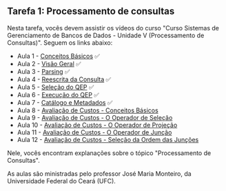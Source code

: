## Tarefa 1: Processamento de consultas

Nesta tarefa, vocês devem assistir os vídeos do curso "Curso Sistemas de Gerenciamento de Bancos de Dados - Unidade V (Processamento de Consultas)". Seguem os links abaixo:


* Aula 1  - [Conceitos Básicos](https://www.youtube.com/watch?v=G3UD0kyH-FQ&list=PLuVyaX1aLC-HNNwV8a6_A0bGDBL18nK-s&index=17) :white_check_mark:
* Aula 2  - [Visão Geral](https://www.youtube.com/watch?v=1lc2BCeuma4&list=PLuVyaX1aLC-HNNwV8a6_A0bGDBL18nK-s&index=18) :white_check_mark:
* Aula 3  - [Parsing](https://www.youtube.com/watch?v=gHnxqDQsoSU&list=PLuVyaX1aLC-HNNwV8a6_A0bGDBL18nK-s&index=19) :white_check_mark:
* Aula 4  - [Reescrita da Consulta](https://www.youtube.com/watch?v=AtockMlNUEE&list=PLuVyaX1aLC-HNNwV8a6_A0bGDBL18nK-s&index=20) :white_check_mark:
* Aula 5  - [Seleção do QEP](https://www.youtube.com/watch?v=9l99Pjs1e3Y&list=PLuVyaX1aLC-HNNwV8a6_A0bGDBL18nK-s&index=21) :white_check_mark:
* Aula 6  - [Execução do QEP](https://www.youtube.com/watch?v=XFCZZsUKrIM&list=PLuVyaX1aLC-HNNwV8a6_A0bGDBL18nK-s&index=22) :white_check_mark:
* Aula 7  - [Catálogo e Metadados](https://www.youtube.com/watch?v=MBsrng8foC4&list=PLuVyaX1aLC-HNNwV8a6_A0bGDBL18nK-s&index=23) :white_check_mark:
* Aula 8  - [Avaliação de Custos - Conceitos Básicos](https://www.youtube.com/watch?v=zV1deSlnrG4&list=PLuVyaX1aLC-HNNwV8a6_A0bGDBL18nK-s&index=24)
* Aula 9  - [Avaliação de Custos - O Operador de Seleção](https://www.youtube.com/watch?v=aDKpg2SkYkQ&list=PLuVyaX1aLC-HNNwV8a6_A0bGDBL18nK-s&index=25) 
* Aula 10 - [Avaliação de Custos - O Operador de Projeção](https://www.youtube.com/watch?v=RB9H4o_7qcM&list=PLuVyaX1aLC-HNNwV8a6_A0bGDBL18nK-s&index=26)
* Aula 11 - [Avaliação de Custos - O Operador de Junção](https://www.youtube.com/watch?v=KYOKzzrEk8I&list=PLuVyaX1aLC-HNNwV8a6_A0bGDBL18nK-s&index=27)
* Aula 12 - [Avaliação de Custos - Seleção da Ordem das Junções](https://www.youtube.com/watch?v=rwU1ERqrTuY&list=PLuVyaX1aLC-HNNwV8a6_A0bGDBL18nK-s&index=28)

Nele, vocês encontram explanações sobre o tópico "Processamento de Consultas".

As aulas são ministradas pelo professor José Maria Monteiro, da Universidade Federal do Ceará (UFC).
